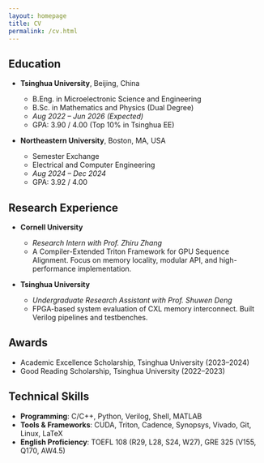 ```yaml
---
layout: homepage
title: CV
permalink: /cv.html
---
```


## Education

* **Tsinghua University**, Beijing, China
  - B.Eng. in Microelectronic Science and Engineering
  - B.Sc. in Mathematics and Physics (Dual Degree)
  - *Aug 2022 – Jun 2026 (Expected)*
  - GPA: 3.90 / 4.00 (Top 10% in Tsinghua EE)

* **Northeastern University**, Boston, MA, USA
  - Semester Exchange 
  - Electrical and Computer Engineering
  - *Aug 2024 – Dec 2024*
  - GPA: 3.92 / 4.00


## Research Experience

* **Cornell University**
  - *Research Intern with Prof. Zhiru Zhang*
  - A Compiler-Extended Triton Framework for GPU Sequence Alignment. Focus on memory locality, modular API, and high-performance implementation.

* **Tsinghua University**
  - *Undergraduate Research Assistant with Prof. Shuwen Deng*
  - FPGA-based system evaluation of CXL memory interconnect. Built Verilog pipelines and testbenches.


## Awards

* Academic Excellence Scholarship, Tsinghua University (2023–2024)
* Good Reading Scholarship, Tsinghua University (2022–2023)


## Technical Skills

* **Programming**: C/C++, Python, Verilog, Shell, MATLAB
* **Tools & Frameworks**: CUDA, Triton, Cadence, Synopsys, Vivado, Git, Linux, LaTeX
* **English Proficiency**: TOEFL 108 (R29, L28, S24, W27), GRE 325 (V155, Q170, AW4.5)
